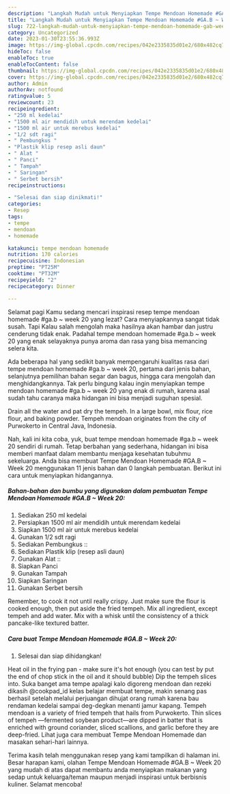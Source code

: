 ```yaml
---
description: "Langkah Mudah untuk Menyiapkan Tempe Mendoan Homemade #GA.B ~ Week 20 yang Enak Banget"
title: "Langkah Mudah untuk Menyiapkan Tempe Mendoan Homemade #GA.B ~ Week 20 yang Enak Banget"
slug: 722-langkah-mudah-untuk-menyiapkan-tempe-mendoan-homemade-gab-week-20-yang-enak-banget
category: Uncategorized
date: 2023-01-30T23:55:36.993Z
image: https://img-global.cpcdn.com/recipes/042e2335835d01e2/680x482cq70/tempe-mendoan-homemade-gab-week-20-foto-resep-utama.jpg
hideToc: false
enableToc: true
enableTocContent: false
thumbnail: https://img-global.cpcdn.com/recipes/042e2335835d01e2/680x482cq70/tempe-mendoan-homemade-gab-week-20-foto-resep-utama.jpg
cover: https://img-global.cpcdn.com/recipes/042e2335835d01e2/680x482cq70/tempe-mendoan-homemade-gab-week-20-foto-resep-utama.jpg
author: Admin
authorAv: notfound
ratingvalue: 5
reviewcount: 23
recipeingredient:
- "250 ml kedelai"
- "1500 ml air mendidih untuk merendam kedelai"
- "1500 ml air untuk merebus kedelai"
- "1/2 sdt ragi"
- " Pembungkus "
- "Plastik klip resep asli daun"
- " Alat "
- " Panci"
- " Tampah"
- " Saringan"
- " Serbet bersih"
recipeinstructions:

- "Selesai dan siap dinikmati!"
categories:
- Resep
tags:
- tempe
- mendoan
- homemade

katakunci: tempe mendoan homemade 
nutrition: 170 calories
recipecuisine: Indonesian
preptime: "PT25M"
cooktime: "PT32M"
recipeyield: "2"
recipecategory: Dinner

---
```



Selamat pagi Kamu sedang mencari inspirasi resep tempe mendoan homemade #ga.b ~ week 20 yang lezat? Cara menyiapkannya sangat tidak susah. Tapi Kalau salah mengolah maka hasilnya akan hambar dan justru cenderung tidak enak. Padahal tempe mendoan homemade #ga.b ~ week 20 yang enak selayaknya punya aroma dan rasa yang bisa memancing selera kita.


Ada beberapa hal yang sedikit banyak mempengaruhi kualitas rasa dari tempe mendoan homemade #ga.b ~ week 20, pertama dari jenis bahan, selanjutnya pemilihan bahan segar dan bagus, hingga cara mengolah dan menghidangkannya. Tak perlu bingung kalau ingin menyiapkan tempe mendoan homemade #ga.b ~ week 20 yang enak di rumah, karena asal sudah tahu caranya maka hidangan ini bisa menjadi suguhan spesial.

Drain all the water and pat dry the tempeh. In a large bowl, mix flour, rice flour, and baking powder. Tempeh mendoan originates from the city of Purwokerto in Central Java, Indonesia.


Nah, kali ini kita coba, yuk, buat tempe mendoan homemade #ga.b ~ week 20 sendiri di rumah. Tetap berbahan yang sederhana, hidangan ini bisa memberi manfaat dalam membantu menjaga kesehatan tubuhmu sekeluarga. Anda bisa membuat Tempe Mendoan Homemade #GA.B ~ Week 20 menggunakan 11 jenis bahan dan 0 langkah pembuatan. Berikut ini cara untuk menyiapkan hidangannya.

<!--inarticleads1-->

##### Bahan-bahan dan bumbu yang digunakan dalam pembuatan Tempe Mendoan Homemade #GA.B ~ Week 20:

1. Sediakan 250 ml kedelai
1. Persiapkan 1500 ml air mendidih untuk merendam kedelai
1. Siapkan 1500 ml air untuk merebus kedelai
1. Gunakan 1/2 sdt ragi
1. Sediakan  Pembungkus ::
1. Sediakan Plastik klip (resep asli daun)
1. Gunakan  Alat ::
1. Siapkan  Panci
1. Gunakan  Tampah
1. Siapkan  Saringan
1. Gunakan  Serbet bersih


Remember, to cook it not until really crispy. Just make sure the flour is cooked enough, then put aside the fried tempeh. Mix all ingredient, except tempeh and add water. Mix with a whisk until the consistency of a thick pancake-like textured batter. 

<!--inarticleads2-->

##### Cara buat Tempe Mendoan Homemade #GA.B ~ Week 20:


1. Selesai dan siap dihidangkan!

Heat oil in the frying pan - make sure it&#39;s hot enough (you can test by put the end of chop stick in the oil and it should bubble) Dip the tempeh slices into. Suka banget ama tempe apalagi kalo digoreng mendoan dan rezeki dikasih @cookpad_id kelas belajar membuat tempe, makin senang pas berhasil setelah melalui perjuangan dihujat orang rumah karena bau rendaman kedelai sampai deg-degkan menanti jamur kapang. Tempeh mendoan is a variety of fried tempeh that hails from Purwokerto. Thin slices of tempeh —fermented soybean product—are dipped in batter that is enriched with ground coriander, sliced scallions, and garlic before they are deep-fried. Lihat juga cara membuat Tempe Mendoan Homemade dan masakan sehari-hari lainnya. 

Terima kasih telah menggunakan resep yang kami tampilkan di halaman ini. Besar harapan kami, olahan Tempe Mendoan Homemade #GA.B ~ Week 20 yang mudah di atas dapat membantu anda menyiapkan makanan yang sedap untuk keluarga/teman maupun menjadi inspirasi untuk berbisnis kuliner. Selamat mencoba!
